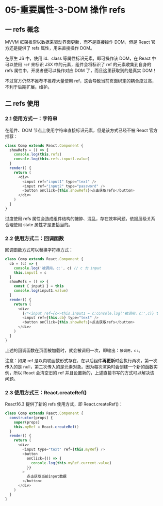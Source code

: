 # 05-重要属性-3-DOM 操作 refs

## 一 refs 概念

MVVM 框架推崇以数据来驱动界面更新，而不是直接操作 DOM，但是 React 官方还是提供了 refs 属性，用来直接操作 DOM。

在原生 JS 中，使用 id、class 等属性标识元素，即可操作该 DOM，在 React 中可以使用 `ref` 来标识 JSX 中的元素，组件会将标识了 ref 的元素收集到自身的 refs 属性中，开发者便可以操作对应 DOM 了，而且这里获取到的是真实 DOM！

不过官方仍然不推荐不推荐大量使用 ref，这会导致当前页面绑定的耦合度过高，不利于后期扩展，维护。

## 二 refs 使用

### 2.1 使用方式一：字符串

在组件、DOM 节点上使用字符串直接标识元素，但是该方式已经不被 React 官方推荐：

```js
class Comp extends React.Component {
  showRefs = () => {
    console.log(this.refs)
    console.log(this.refs.input1.value)
  }
  render() {
    return (
      <div>
        <input ref="input1" type="text" />
        <input ref="input2" type="password" />
        <button onClick={this.showRefs}>点击获取refs</button>
      </div>
    )
  }
}
```

过度使用 refs 属性会造成组件结构的臃肿、混乱，存在效率问题，依据层级关系合理使用 state 属性才是更恰当的。

### 2.2 使用方式二：回调函数

回调函数方式可以替换字符串方式：

```js
class Comp extends React.Component {
  cb = (c) => {
    console.log('被调用，c:', c) // c 为 input
    this.input1 = c
  }
  showRefs = () => {
    const { input1 } = this
    console.log(input1.value)
  }
  render() {
    return (
      <div>
        {/*<input ref={c=>this.input1 = c;console.log('被调用，c:',c)} type="text" />*/}
        <input ref={this.cb} type="text" />
        <button onClick={this.showRefs}>点击获取refs</button>
      </div>
    )
  }
}
```

上述的回调函数在页面被加载时，就会被调用一次，即输出：`被调用，c:`。

注意：如果 ref 是以内联函数形式存在，在以后组件**再更新**时会执行两次，第一次传入的是 null，第二次传入的是元素对象。因为每次渲染时会创建一个新的函数实例，所以 React 会清空旧的 ref 并且设置新的，上述直接书写的方式可以解决该问题。

### 2.3 使用方式三：React.createRef()

React16.3 提供了新的 refs 使用方式，即 React.createRef()：

```js
class Comp extends React.Component {
  constructor(props) {
    super(props)
    this.myRef = React.createRef()
  }
  render() {
    return (
      <div>
        <input type="text" ref={this.myRef} />
        <button
          onClick={() => {
            console.log(this.myRef.current.value)
          }}
        >
          点击获取当前input数据
        </button>
      </div>
    )
  }
}
```
